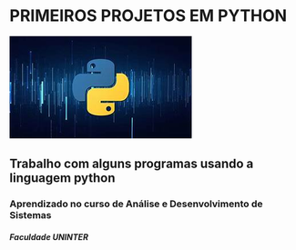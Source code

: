 # PRIMEIROS PROJETOS EM PYTHON

![python](./imagem%20python.jpg)

## Trabalho com alguns programas usando a linguagem python

### Aprendizado no curso de Análise e Desenvolvimento de Sistemas

##### Faculdade UNINTER
